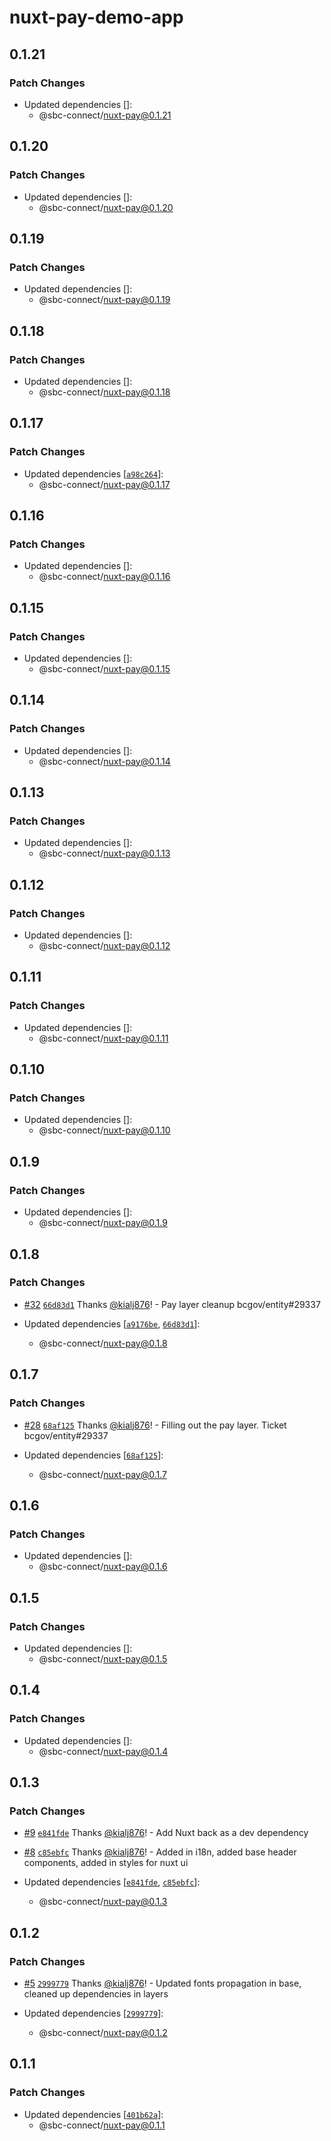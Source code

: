 # nuxt-pay-demo-app

## 0.1.21

### Patch Changes

- Updated dependencies []:
  - @sbc-connect/nuxt-pay@0.1.21

## 0.1.20

### Patch Changes

- Updated dependencies []:
  - @sbc-connect/nuxt-pay@0.1.20

## 0.1.19

### Patch Changes

- Updated dependencies []:
  - @sbc-connect/nuxt-pay@0.1.19

## 0.1.18

### Patch Changes

- Updated dependencies []:
  - @sbc-connect/nuxt-pay@0.1.18

## 0.1.17

### Patch Changes

- Updated dependencies [[`a98c264`](https://github.com/bcgov/connect-nuxt/commit/a98c2647e041061223d504c8e974670148c08c0b)]:
  - @sbc-connect/nuxt-pay@0.1.17

## 0.1.16

### Patch Changes

- Updated dependencies []:
  - @sbc-connect/nuxt-pay@0.1.16

## 0.1.15

### Patch Changes

- Updated dependencies []:
  - @sbc-connect/nuxt-pay@0.1.15

## 0.1.14

### Patch Changes

- Updated dependencies []:
  - @sbc-connect/nuxt-pay@0.1.14

## 0.1.13

### Patch Changes

- Updated dependencies []:
  - @sbc-connect/nuxt-pay@0.1.13

## 0.1.12

### Patch Changes

- Updated dependencies []:
  - @sbc-connect/nuxt-pay@0.1.12

## 0.1.11

### Patch Changes

- Updated dependencies []:
  - @sbc-connect/nuxt-pay@0.1.11

## 0.1.10

### Patch Changes

- Updated dependencies []:
  - @sbc-connect/nuxt-pay@0.1.10

## 0.1.9

### Patch Changes

- Updated dependencies []:
  - @sbc-connect/nuxt-pay@0.1.9

## 0.1.8

### Patch Changes

- [#32](https://github.com/bcgov/connect-nuxt/pull/32) [`66d83d1`](https://github.com/bcgov/connect-nuxt/commit/66d83d14b2ec7950057dd39a4d876a8c4096923f) Thanks [@kialj876](https://github.com/kialj876)! - Pay layer cleanup bcgov/entity#29337

- Updated dependencies [[`a9176be`](https://github.com/bcgov/connect-nuxt/commit/a9176be460388cba2df53cdfb49e4fd2dfd3d324), [`66d83d1`](https://github.com/bcgov/connect-nuxt/commit/66d83d14b2ec7950057dd39a4d876a8c4096923f)]:
  - @sbc-connect/nuxt-pay@0.1.8

## 0.1.7

### Patch Changes

- [#28](https://github.com/bcgov/connect-nuxt/pull/28) [`68af125`](https://github.com/bcgov/connect-nuxt/commit/68af1259b87846f42010026977411481e53ca8fb) Thanks [@kialj876](https://github.com/kialj876)! - Filling out the pay layer. Ticket bcgov/entity#29337

- Updated dependencies [[`68af125`](https://github.com/bcgov/connect-nuxt/commit/68af1259b87846f42010026977411481e53ca8fb)]:
  - @sbc-connect/nuxt-pay@0.1.7

## 0.1.6

### Patch Changes

- Updated dependencies []:
  - @sbc-connect/nuxt-pay@0.1.6

## 0.1.5

### Patch Changes

- Updated dependencies []:
  - @sbc-connect/nuxt-pay@0.1.5

## 0.1.4

### Patch Changes

- Updated dependencies []:
  - @sbc-connect/nuxt-pay@0.1.4

## 0.1.3

### Patch Changes

- [#9](https://github.com/bcgov/connect-nuxt/pull/9) [`e841fde`](https://github.com/bcgov/connect-nuxt/commit/e841fde27630d63efb2c152cd78d92b1193d1d5e) Thanks [@kialj876](https://github.com/kialj876)! - Add Nuxt back as a dev dependency

- [#8](https://github.com/bcgov/connect-nuxt/pull/8) [`c85ebfc`](https://github.com/bcgov/connect-nuxt/commit/c85ebfc879e19cce307b109c9d38044f71f482d2) Thanks [@kialj876](https://github.com/kialj876)! - Added in i18n, added base header components, added in styles for nuxt ui

- Updated dependencies [[`e841fde`](https://github.com/bcgov/connect-nuxt/commit/e841fde27630d63efb2c152cd78d92b1193d1d5e), [`c85ebfc`](https://github.com/bcgov/connect-nuxt/commit/c85ebfc879e19cce307b109c9d38044f71f482d2)]:
  - @sbc-connect/nuxt-pay@0.1.3

## 0.1.2

### Patch Changes

- [#5](https://github.com/bcgov/connect-nuxt/pull/5) [`2999779`](https://github.com/bcgov/connect-nuxt/commit/29997796bd3908b2c5ba04319b26cbb00bffe0fc) Thanks [@kialj876](https://github.com/kialj876)! - Updated fonts propagation in base, cleaned up dependencies in layers

- Updated dependencies [[`2999779`](https://github.com/bcgov/connect-nuxt/commit/29997796bd3908b2c5ba04319b26cbb00bffe0fc)]:
  - @sbc-connect/nuxt-pay@0.1.2

## 0.1.1

### Patch Changes

- Updated dependencies [[`401b62a`](https://github.com/bcgov/connect-nuxt/commit/401b62a465c338cb745c14db645797ffaac1ddab)]:
  - @sbc-connect/nuxt-pay@0.1.1
